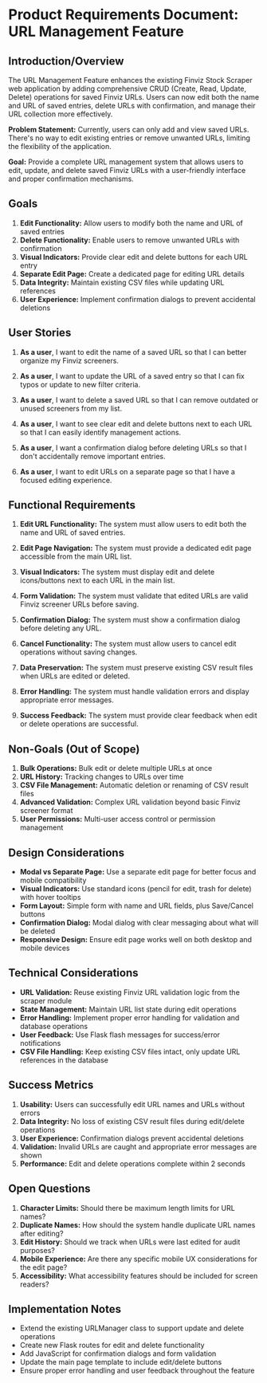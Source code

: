 # Product Requirements Document: URL Management Feature

## Introduction/Overview

The URL Management Feature enhances the existing Finviz Stock Scraper web application by adding comprehensive CRUD (Create, Read, Update, Delete) operations for saved Finviz URLs. Users can now edit both the name and URL of saved entries, delete URLs with confirmation, and manage their URL collection more effectively.

**Problem Statement:** Currently, users can only add and view saved URLs. There's no way to edit existing entries or remove unwanted URLs, limiting the flexibility of the application.

**Goal:** Provide a complete URL management system that allows users to edit, update, and delete saved Finviz URLs with a user-friendly interface and proper confirmation mechanisms.

## Goals

1. **Edit Functionality:** Allow users to modify both the name and URL of saved entries
2. **Delete Functionality:** Enable users to remove unwanted URLs with confirmation
3. **Visual Indicators:** Provide clear edit and delete buttons for each URL entry
4. **Separate Edit Page:** Create a dedicated page for editing URL details
5. **Data Integrity:** Maintain existing CSV files while updating URL references
6. **User Experience:** Implement confirmation dialogs to prevent accidental deletions

## User Stories

1. **As a user**, I want to edit the name of a saved URL so that I can better organize my Finviz screeners.

2. **As a user**, I want to update the URL of a saved entry so that I can fix typos or update to new filter criteria.

3. **As a user**, I want to delete a saved URL so that I can remove outdated or unused screeners from my list.

4. **As a user**, I want to see clear edit and delete buttons next to each URL so that I can easily identify management actions.

5. **As a user**, I want a confirmation dialog before deleting URLs so that I don't accidentally remove important entries.

6. **As a user**, I want to edit URLs on a separate page so that I have a focused editing experience.

## Functional Requirements

1. **Edit URL Functionality:** The system must allow users to edit both the name and URL of saved entries.

2. **Edit Page Navigation:** The system must provide a dedicated edit page accessible from the main URL list.

3. **Visual Indicators:** The system must display edit and delete icons/buttons next to each URL in the main list.

4. **Form Validation:** The system must validate that edited URLs are valid Finviz screener URLs before saving.

5. **Confirmation Dialog:** The system must show a confirmation dialog before deleting any URL.

6. **Cancel Functionality:** The system must allow users to cancel edit operations without saving changes.

7. **Data Preservation:** The system must preserve existing CSV result files when URLs are edited or deleted.

8. **Error Handling:** The system must handle validation errors and display appropriate error messages.

9. **Success Feedback:** The system must provide clear feedback when edit or delete operations are successful.

## Non-Goals (Out of Scope)

1. **Bulk Operations:** Bulk edit or delete multiple URLs at once
2. **URL History:** Tracking changes to URLs over time
3. **CSV File Management:** Automatic deletion or renaming of CSV result files
4. **Advanced Validation:** Complex URL validation beyond basic Finviz screener format
5. **User Permissions:** Multi-user access control or permission management

## Design Considerations

- **Modal vs Separate Page:** Use a separate edit page for better focus and mobile compatibility
- **Visual Indicators:** Use standard icons (pencil for edit, trash for delete) with hover tooltips
- **Form Layout:** Simple form with name and URL fields, plus Save/Cancel buttons
- **Confirmation Dialog:** Modal dialog with clear messaging about what will be deleted
- **Responsive Design:** Ensure edit page works well on both desktop and mobile devices

## Technical Considerations

- **URL Validation:** Reuse existing Finviz URL validation logic from the scraper module
- **State Management:** Maintain URL list state during edit operations
- **Error Handling:** Implement proper error handling for validation and database operations
- **User Feedback:** Use Flask flash messages for success/error notifications
- **CSV File Handling:** Keep existing CSV files intact, only update URL references in the database

## Success Metrics

1. **Usability:** Users can successfully edit URL names and URLs without errors
2. **Data Integrity:** No loss of existing CSV result files during edit/delete operations
3. **User Experience:** Confirmation dialogs prevent accidental deletions
4. **Validation:** Invalid URLs are caught and appropriate error messages are shown
5. **Performance:** Edit and delete operations complete within 2 seconds

## Open Questions

1. **Character Limits:** Should there be maximum length limits for URL names?
2. **Duplicate Names:** How should the system handle duplicate URL names after editing?
3. **Edit History:** Should we track when URLs were last edited for audit purposes?
4. **Mobile Experience:** Are there any specific mobile UX considerations for the edit page?
5. **Accessibility:** What accessibility features should be included for screen readers?

## Implementation Notes

- Extend the existing URLManager class to support update and delete operations
- Create new Flask routes for edit and delete functionality
- Add JavaScript for confirmation dialogs and form validation
- Update the main page template to include edit/delete buttons
- Ensure proper error handling and user feedback throughout the feature 